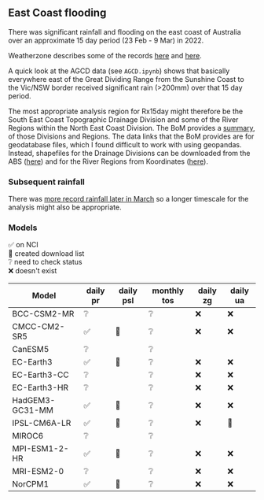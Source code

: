 ## East Coast flooding

There was significant rainfall and flooding on the east coast of Australia
over an approximate 15 day period (23 Feb - 9 Mar) in 2022.

Weatherzone describes some of the records
[here](https://www.weatherzone.com.au/news/how-rare-was-this-rain-and-flooding-event/536508) and
[here](https://www.weatherzone.com.au/news/sydney-gradually-clearing-after-16-day-deluge/536560).

A quick look at the AGCD data (see `AGCD.ipynb`) shows that basically everywhere
east of the Great Dividing Range from the Sunshine Coast to the Vic/NSW border
received significant rain (>200mm) over that 15 day period.

The most appropriate analysis region for Rx15day might therefore be
the South East Coast Topographic Drainage Division
and some of the River Regions within the North East Coast Division.
The BoM provides a [summary](http://www.bom.gov.au/water/about/riverBasinAuxNav.shtml),
of those Divisions and Regions.
The data links that the BoM provides are for geodatabase files,
which I found difficult to work with using geopandas.
Instead,
shapefiles for the Drainage Divisions can be downloaded from the ABS
([here](https://www.abs.gov.au/statistics/standards/australian-statistical-geography-standard-asgs-edition-3/jul2021-jun2026/access-and-downloads/digital-boundary-files)) and for the River Regions from Koordinates
([here](https://koordinates.com/layer/741-australias-river-basins-1997/)).

### Subsequent rainfall

There was [more record rainfall later in March](https://www.weatherzone.com.au/news/floodwater-rising-after-250-to-350mm-hits-qld-and-nsw-in-last-24-hours/536798)
so a longer timescale for the analysis might also be appropriate.

### Models

:white_check_mark: on NCI  
:black_square_button: created download list  
:grey_question: need to check status  
:x: doesn't exist  

| Model           | daily pr | daily psl | monthly tos |  daily zg |  daily ua |
| ---             | ---      | ---       | ---         | --        | --        |
| BCC-CSM2-MR     | :grey_question: |  | :grey_question: | :x: | :x: |
| CMCC-CM2-SR5    | :white_check_mark: | :black_square_button: | :grey_question: | :x: | :x: |
| CanESM5         | :grey_question: |  | :grey_question: |  |  |
| EC-Earth3       | :white_check_mark: | :black_square_button: | :grey_question: | :x: | :x: |
| EC-Earth3-CC    | :grey_question: |  | :grey_question: | :x: | :x: |
| EC-Earth3-HR    | :grey_question: |  | :grey_question: | :x: | :x: |
| HadGEM3-GC31-MM | :white_check_mark: | :black_square_button: | :grey_question: | :x: | :x: |
| IPSL-CM6A-LR    | :white_check_mark: | :black_square_button: | :grey_question: | :x: | :black_square_button: |
| MIROC6          | :grey_question: |  | :grey_question: |  |  |
| MPI-ESM1-2-HR   | :white_check_mark: | :black_square_button: | :grey_question: | :x: | :x: |
| MRI-ESM2-0      | :grey_question: |  | :grey_question: | :x: | :x: |
| NorCPM1         | :white_check_mark: | :black_square_button: | :grey_question: | :x: | :x: |
